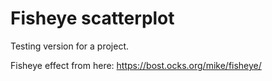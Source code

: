 # Fisheye scatterplot

Testing version for a project.

Fisheye effect from here: https://bost.ocks.org/mike/fisheye/
